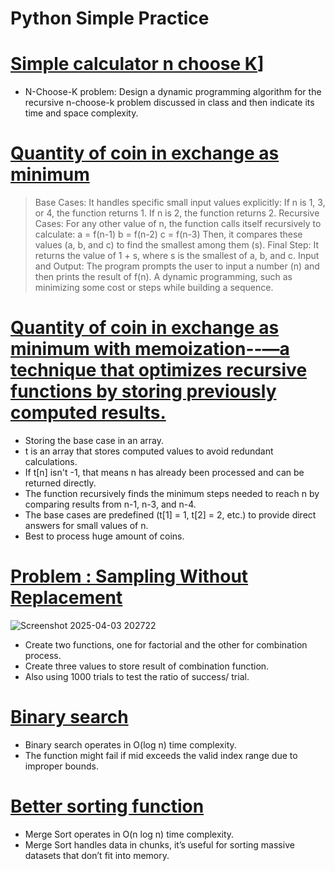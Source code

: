 # Python Simple Practice
# [Simple calculator n choose K]([https://github.com/hainguyen1511/Python-Simple-Practice/blob/main/n%20choose%20k.py](https://github.com/hainguyen1511/Python-Simple-Practice/blob/main/n%20choose%20k.py))]
* N-Choose-K problem:
Design a dynamic programming algorithm for the recursive n-choose-k problem discussed in class and then indicate its time and space complexity.
# [Quantity of coin in exchange as minimum](https://github.com/hainguyen1511/Python-Simple-Practice/blob/main/coin.py)
> Base Cases: It handles specific small input values explicitly:
If n is 1, 3, or 4, the function returns 1.
If n is 2, the function returns 2.
> Recursive Cases:
For any other value of n, the function calls itself recursively to calculate:
a = f(n-1)
b = f(n-2)
c = f(n-3)
Then, it compares these values (a, b, and c) to find the smallest among them (s).
> Final Step:
It returns the value of 1 + s, where s is the smallest of a, b, and c.
> Input and Output:
The program prompts the user to input a number (n) and then prints the result of f(n).
> A dynamic programming, such as minimizing some cost or steps while building a sequence.
# [Quantity of coin in exchange as minimum with memoization--—a technique that optimizes recursive functions by storing previously computed results.](https://github.com/hainguyen1511/Python-Simple-Practice/blob/main/dynamic%20coin.py)
* Storing the base case in an array.
* t is an array that stores computed values to avoid redundant calculations.
* If t[n] isn't -1, that means n has already been processed and can be returned directly.
* The function recursively finds the minimum steps needed to reach n by comparing results from n-1, n-3, and n-4.
* The base cases are predefined (t[1] = 1, t[2] = 2, etc.) to provide direct answers for small values of n.
* Best to process huge amount of coins.
# [Problem : Sampling Without Replacement](https://github.com/hainguyen1511/Python-Simple-Practice/blob/main/sampling%20marbles.py)
![Screenshot 2025-04-03 202722](https://github.com/user-attachments/assets/9b65d130-d9c5-4dd5-b98d-d1238fc8c08a)
* Create two functions, one for factorial and the other for combination process.
* Create three values to store result of combination function.
* Also using 1000 trials to test the ratio of success/ trial.
# [Binary search](https://github.com/hainguyen1511/Python-Simple-Practice/blob/main/search.py)
* Binary search operates in O(log n) time complexity.
* The function might fail if mid exceeds the valid index range due to improper bounds.
# [Better sorting function](https://github.com/hainguyen1511/Python-Simple-Practice/blob/main/sort%20better.py)
* Merge Sort operates in O(n log n) time complexity.
* Merge Sort handles data in chunks, it’s useful for sorting massive datasets that don’t fit into memory.
